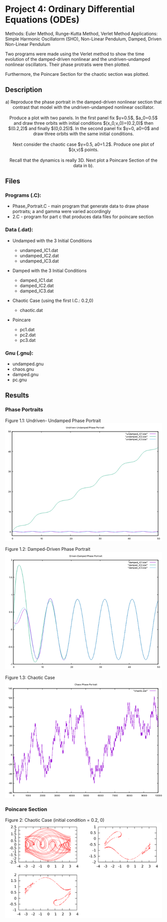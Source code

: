 # Project 4: Ordinary Differential Equations (ODEs)

Methods: Euler Method, Runge-Kutta Method, Verlet Method
Applications: Simple Harmonic Oscillatorm (SHO), Non-Linear Pendulum, Damped, Driven Non-Linear Pendulum

Two programs were made using the Verlet method to show the time evolution of the damped-driven nonlinear and the undriven-undamped nonlinear oscillators. Their phase protratis were then plotted.

Furthermore, the Poincare Section for the chaotic section was plotted. 

## Description

<p align="center">
    a) Reproduce the phase portrait in the damped-driven nonlinear section that contrast that model with the undriven-undamped nonlinear oscillator.
<br><br>
    Produce a plot with two panels.   In the first panel fix $γ=0.5$, $a_0=0.5$ and draw three orbits with initial conditions $(x_0,v_0)=(0.2,0)$ then $(0.2,2)$ and finally $(0,0.25)$.   In the second panel fix $γ=0, a0=0$ and draw three orbits with the same initial conditions.
<br><br>
  Next consider the chaotic case $γ=0.5, a0=1.2$. Produce one plot of $(x,v)$ points.
<br><br>
  Recall that the dynamics is really 3D.   Next plot a Poincare Section of the data in b).
</p>

## Files
### Programs (.C):
- Phase_Portrait.C -  main program that generate data to draw phase portraits; a and gamma were varied accordingly 
- 2.C   -  program for part c that produces data files for poincare section

### Data (.dat):
- Undamped with the 3 Initial Conditions 
    - undamped_IC1.dat 
    - undamped_IC2.dat
    - undamped_IC3.dat  

- Damped with the 3 Initial Conditions 
    - damped_IC1.dat
    - damped_IC2.dat
    - damped_IC3.dat 

- Chaotic Case (using the first I.C.: 0.2,0)
    - chaotic.dat 

- Poincare
    - pc1.dat
    - pc2.dat
    - pc3.dat 

### Gnu (.gnu):
- undamped.gnu		
- chaos.gnu
- damped.gnu		
- pc.gnu

## Results
### Phase Portraits
Figure 1.1: Undriven- Undamped Phase Portrait <br>
![Plot for Undriven-Undamped](Phase_Portraits/Undamped/undamped_plot.png?raw=true "Title")

Figure 1.2: Damped-Driven Phase Portrait <br>
![Plot for Damped-Driven](Phase_Portraits/Damped/damped_plot.png?raw=true "Title")

Figure 1.3: Chaotic Case <br>
![Plot for Chaos](Phase_Portraits/Chaotic/chaos.png?raw=true "Title")

### Poincare Section 
Figure 2: Chaotic Case (initial condition = 0.2, 0)
![Plot for Poincare](Poincare/pc.png?raw=true "Title")

